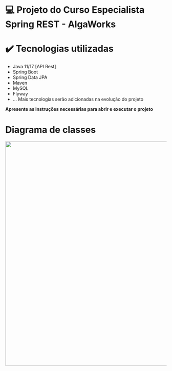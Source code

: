# 💻 Projeto do Curso Especialista Spring REST - AlgaWorks

# ✔️ Tecnologias utilizadas
- Java 11/17 [API Rest]
- Spring Boot
- Spring Data JPA
- Maven
- MySQL
- Flyway
- ... Mais tecnologias serão adicionadas na evolução do projeto

**Apresente as instruções necessárias para abrir e executar o projeto**

# Diagrama de classes
<div align="center">
<img src="https://user-images.githubusercontent.com/51098870/223310020-847b6a3e-1bc0-40f2-8d13-0ece8a43f50b.png" width="700px" />
</div>
